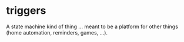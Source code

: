 triggers
========

A state machine kind of thing ... meant to be a platform for other things (home automation, reminders, games, ...).